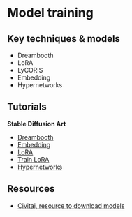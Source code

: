 # Model training

## Key techniques & models

- Dreambooth
- LoRA
- LyCORIS
- Embedding
- Hypernetworks

## Tutorials

**Stable Diffusion Art**

- [Dreambooth](https://stable-diffusion-art.com/dreambooth/)
- [Embedding](https://stable-diffusion-art.com/embedding/)
- [LoRA](https://stable-diffusion-art.com/lora/)
- [Train LoRA](https://stable-diffusion-art.com/train-lora/)
- [Hypernetworks](https://stable-diffusion-art.com/hypernetwork/)

## Resources
- [Civitai, resource to download models](https://civitai.com/models)
